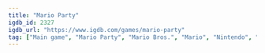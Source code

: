 ```yaml
---
title: "Mario Party"
igdb_id: 2327
igdb_url: "https://www.igdb.com/games/mario-party"
tag: ["Main game", "Mario Party", "Mario Bros.", "Mario", "Nintendo", "Gradiente", "Hudson Soft", "CAProductions", "Card & Board Game", "Single player", "Multiplayer", "Co-operative", "Split screen", "Bird view / Isometric", "Action", "Party"]
---
```

